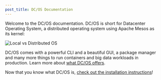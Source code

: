```yaml
---
post_title: DC/OS Documentation
---
```


Welcome to the DC/OS documentation. DC/OS is short for Datacenter Operating System, a distributed operating system using Apache Mesos as its kernel:

![Local vs Distributed OS](img/comparison.png)

DC/OS comes with a powerful CLI and a beautiful GUI, a package manager and many more things to run containers and big data workloads in production. Learn more about [what DC/OS offers](/docs/1.8/overview/what-is-dcos/).

Now that you know what DC/OS is, [check out the installation instructions](/docs/1.8/administration/installing/)!



